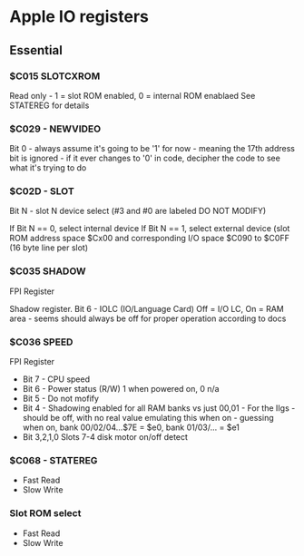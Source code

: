 # Apple IO registers

## Essential


### $C015 SLOTCXROM

Read only - 1 = slot ROM enabled, 0 = internal ROM enablaed
See STATEREG for details


### $C029 - NEWVIDEO

Bit 0 - always assume it's going to be '1' for now - meaning the 17th
        address bit is ignored - if it ever changes to '0' in code, decipher
        the code to see what it's trying to do


### $C02D - SLOT

Bit N - slot N device select (#3 and #0 are labeled DO NOT MODIFY)

If Bit N == 0, select internal device
If Bit N == 1, select external device (slot ROM address space $Cx00 and
        corresponding I/O space $C090 to $C0FF (16 byte line per slot)

### $C035 SHADOW

FPI Register

Shadow register.
Bit 6 - IOLC (IO/Language Card) Off = I/O LC, On = RAM area - seems should
        always be off for proper operation according to docs

### $C036 SPEED

FPI Register

- Bit 7 - CPU speed
- Bit 6 - Power status (R/W) 1 when powered on, 0 n/a
- Bit 5 - Do not mofify
- Bit 4 - Shadowing enabled for all RAM banks vs just 00,01 - For the IIgs
        - should be off, with no real value emulating this when on
          - guessing when on, bank 00/02/04...$7E = $e0, bank 01/03/... = $e1
- Bit 3,2,1,0 Slots 7-4 disk motor on/off detect


### $C068 - STATEREG

* Fast Read
* Slow Write

### Slot ROM select

* Fast Read
* Slow Write



